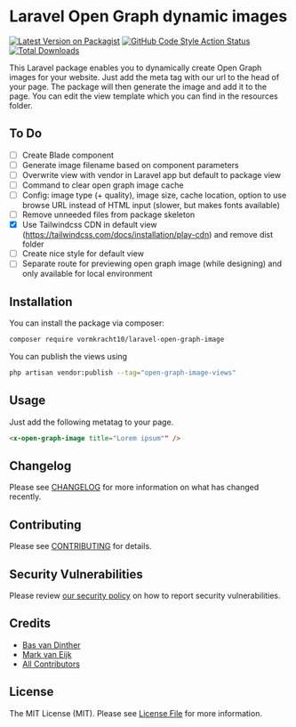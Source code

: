 # Laravel Open Graph dynamic images

[![Latest Version on Packagist](https://img.shields.io/packagist/v/vormkracht10/laravel-open-graph-image.svg?style=flat-square)](https://packagist.org/packages/vormkracht10/laravel-open-graph-image)
[![GitHub Code Style Action Status](https://img.shields.io/github/workflow/status/vormkracht10/laravel-open-graph-image/Fix%20PHP%20code%20style%20issues?label=code%20style)](https://github.com/vormkracht10/laravel-open-graph-image/actions?query=workflow%3A"Fix+PHP+code+style+issues"+branch%3Amain)
[![Total Downloads](https://img.shields.io/packagist/dt/vormkracht10/laravel-open-graph-image.svg?style=flat-square)](https://packagist.org/packages/vormkracht10/laravel-open-graph-image)

This Laravel package enables you to dynamically create Open Graph images for your website. Just add the meta tag with our url to the head of your page.  The package will then generate the image and add it to the page. You can edit the view template which you can find in the resources folder.

## To Do

- [ ] Create Blade component
- [ ] Generate image filename based on component parameters
- [ ] Overwrite view with vendor in Laravel app but default to package view
- [ ] Command to clear open graph image cache
- [ ] Config: image type (+ quality), image size, cache location, option to use browse URL instead of HTML input (slower, but makes fonts available)
- [ ] Remove unneeded files from package skeleton
- [x] Use Tailwindcss CDN in default view (https://tailwindcss.com/docs/installation/play-cdn) and remove dist folder
- [ ] Create nice style for default view
- [ ] Separate route for previewing open graph image (while designing) and only available for local environment

## Installation

You can install the package via composer:

```bash
composer require vormkracht10/laravel-open-graph-image
```

You can publish the views using

```bash
php artisan vendor:publish --tag="open-graph-image-views"
```

## Usage

Just add the following metatag to your page.

```html
<x-open-graph-image title="Lorem ipsum"" />
```

## Changelog

Please see [CHANGELOG](CHANGELOG.md) for more information on what has changed recently.

## Contributing

Please see [CONTRIBUTING](https://github.com/vormkracht10/.github/blob/main/CONTRIBUTING.md) for details.

## Security Vulnerabilities

Please review [our security policy](../../security/policy) on how to report security vulnerabilities.

## Credits

- [Bas van Dinther](https://github.com/baspa)
- [Mark van Eijk](https://github.com/markvaneijk)
- [All Contributors](../../contributors)

## License

The MIT License (MIT). Please see [License File](LICENSE.md) for more information.
